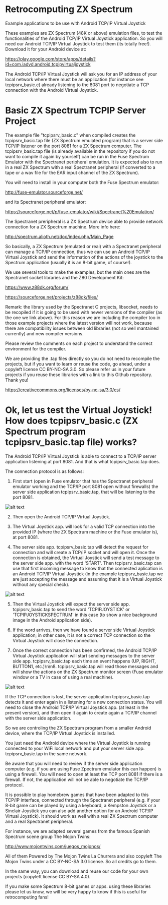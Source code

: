 # Retrocomputing ZX Spectrum
Example applications to be use with Android TCP/IP Virtual Joystick

These examples are ZX Spectrum (48K or above) emulation files, to test the functionalities of the Android TCP/IP Virtual Joystick application. So you will need our Android TCP/IP Virtual Joystick to test them (its totally free!). Download it for your Android device at:

https://play.google.com/store/apps/details?id=com.iadvd.android.tcpipvirtualjoystick

The Android TCP/IP Virtual Joystick will ask you for an IP address of your local network where there must be an application (for instance see tcpipsrv_basic.c) already listening to the 8081 port to negotiate a TCP connection with the Android Virtual Joystick.

# Basic ZX Spectrum TCPIP Server Project

The example file "tcpipsrv_basic.c" when compiled creates the tcpipsrv_basic.tap file (ZX Spectrum emulated program) that is a server side TCP/IP listener on the port 8081 for a ZX Spectrum computer. The tcpipsrv_basic.tap file (is already available in the repository if you do not want to compile it again by yourself) can be run in the Fuse Spectrum Emulator with the Spectranet peripheral emulation. It is expected also to run in a real ZX Spectrum with a real Spectranet peripheral (if converted to a tape or a wav file for the EAR input channel of the ZX Spectrum).

You will need to install in your computer both the Fuse Spectrum emulator:

http://fuse-emulator.sourceforge.net/

and its Spectranet peripheral emulator:

https://sourceforge.net/p/fuse-emulator/wiki/Spectranet%20Emulation/

The Spectranet preripheral is a ZX Spectrum device able to provide network connection for a ZX Spectrum machine. More info here:

http://spectrum.alioth.net/doc/index.php/Main_Page

So basically, a ZX Spectrum (emulated or real) with a Spectranet peripheral can manage a TCP/IP connection, thus we can use an Android TCP/IP Virtual Joystick and send the information of the actions of the joystick to the Spectrum application (usually it is an 8-bit game, of course!).

We use several tools to make the examples, but the main ones are the Spectranet socket libraries and the Z80 Development Kit:

https://www.z88dk.org/forum/

https://sourceforge.net/projects/z88dk/files/

Remark: the library used by the Spectranet C projects, libsocket, needs to be recopiled if it is going to be used with newer versions of the compiler (as the one we link above). For this reason we are including the compiler too in those example projects where the latest version will not work, because there are compatibility issues between old libraries (not so well mantained currently) and new compiler versions.

Please review the comments on each project to understand the correct environment for the compiler. 

We are providing the .tap files directly so you do not need to recompile the projects, but if you want to learn or reuse the code, go ahead, under a copyleft license CC BY-NC-SA 3.0. So please refer us in your future projects if you reuse these libraries with a link to this Github repository. Thank you!

https://creativecommons.org/licenses/by-nc-sa/3.0/es/

# Ok, let us test the Virtual Joystick! How does tcpipsrv_basic.c (ZX Spectrum program tcpipsrv_basic.tap file) works? 

The Android TCP/IP Virtual Joystick is able to connect to a TCP/IP server application listening at port 8081. And that is what tcpipsrv_basic.tap does. 

The connection protocol is as follows:

1) First start (open in Fuse emulator that has the Spectranet peripheral emulator working and the TCP/IP port 8081 open without firewalls) the server side application tcpipsrv_basic.tap, that will be listening to the port 8081.

![alt text](https://github.com/Iadvd/RetrocomputingZXSpectrum/blob/master/tcpipsrv_basic.tap_image1.png)

2) Then open the Android TCP/IP Virtual Joystick.

3) The Virtual Joystick app. will look for a valid TCP connection into the provided IP (where the ZX Spectrum machine or the Fuse emulator is), at port 8081.

4) The server side app. tcpipsrv_basic.tap will detect the request for connection and will create a TCP/IP socket and will open it. Once the connection is obtained, the Virtual Joystick will send a test message to the server side app. with the word 'START'. Then tcpipsrv_basic.tap can use that first incoming message to know that the connected aplication is an Android TCP/IP Virtual Joystick (in the example tcpipsrv_basic.tap we are just accepting the message and assuming that it is a Virtual Joystick without any special check).

![alt text](https://github.com/Iadvd/RetrocomputingZXSpectrum/blob/master/tcpipsrv_basic.tap_image2.png)

5) Then the Virtual Joystick will expect the server side app. tcpipsrv_basic.tap to send the word 'TCPIPJOYSTICK' or 'TCPIPJOYSTICKSPECTRUM' in this case (to show a nice background image in the Android application side).

6) If the word arrives, then we have found a server side Virtual Joystick application; in other case, it is not a correct TCP connection so the Virtual Joystick will close the connection.

7) Once the correct connection has been confirmed, the Android TCP/IP Virtual Joystick application will start sending messages to the server side app. tcpipsrv_basic.tap each time an event happens (UP, RIGHT, BUTTON1, etc.)\n\n8. tcpipsrv_basic.tap will read those messages and will show the actions on the ZX Spectrum monitor screen (Fuse emulator window or a TV in case of using a real machine). 

![alt text](https://github.com/Iadvd/RetrocomputingZXSpectrum/blob/master/tcpipsrv_basic.tap_image3.png)

If the TCP connection is lost, the server application tcpipsrv_basic.tap detects it and enter again in a listening for a new connection status. You will need to close the Android TCP/IP Virtual Joystick app. (at least in the present version), and then open it again to create again a TCP/IP channel with the server side application.

So we are controling the ZX Spectrum program from a smaller Android device, where the TCP/IP Virtual Joystick is installed. 

You just need the Android device where the Virtual Joystick is running connected to your WiFi local network and put your server side app. tcpipsrv_basic.tap in the same network.

Be aware that you will need to review if the server side application computer (e.g. if you are using Fuse Zpectrum emulator this can happen) is using a firewall. You will need to open at least the TCP port 8081 if there is a firewall. If not, the application will not be able to negotiate the TCP/IP protocol.

It is possible to play homebrew games that have been adapted to this TCP/IP interface, connected through the Spectranet peripheral (e.g. if your 8-bit game can be played by using a keyboard, a Kempston Joystick or a Sinclair Joystick you can also add another option for an Android TCP/IP Virtual Joystick). It should work as well with a real ZX Spectrum computer and a real Spectranet peripheral.

For instance, we are adapted several games from the famous Spanish Spectrum scene group The Mojon Twins:

http://www.mojontwins.com/juegos_mojonos/

All of them Powered by The Mojon Twins La Churrera and also copyleft The Mojon Twins under a CC BY-NC-SA 3.0 license. So all credits go to them. 

In the same way, you can download and reuse our code for your own projects (copyleft license CC BY-SA 4.0).

If you make some Spectrum 8-bit games or apps. using these libraries please let us know, we will be very happy to know if this is useful for retrocomputing fans!
